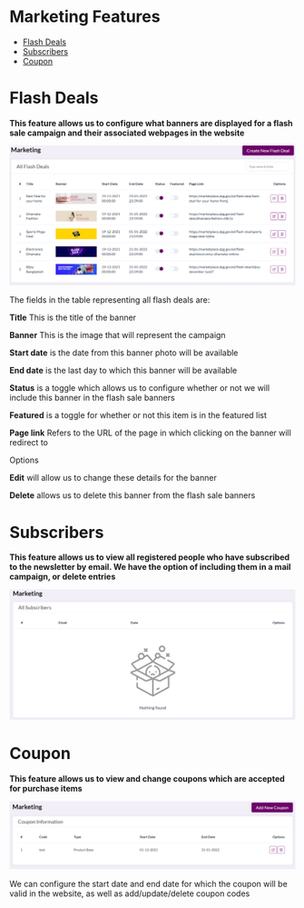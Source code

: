 # Marketing Features
- [Flash Deals](#flash-deals)
- [Subscribers](#subscribers)
- [Coupon](#coupon)

# Flash Deals

**This feature allows us to configure what banners are displayed for a flash sale campaign and their associated webpages in the website**

![](images/others/flashdeals.png)

The fields in the table representing all flash deals are:

**Title** This is the title of the banner

**Banner** This is the image that will represent the campaign

**Start date** is the date from  this banner photo will be available

**End date** is the last day to which this banner will be available

**Status** is a toggle which allows us to configure whether or not we will include this banner in the flash sale banners

**Featured** is a toggle for whether or not this item is in the featured list

**Page link** Refers to the URL of the page in which clicking on the banner will redirect to

Options

**Edit** will allow us to change these details for the banner

**Delete** allows us to delete this banner from the flash sale banners

# Subscribers

**This feature allows us to view all registered people who have subscribed to the newsletter by email. We have the option of including them in a mail campaign, or delete entries**

![](images/others/subscribers.png)


# Coupon

**This feature allows us to view and change coupons which are accepted for purchase items**

![](images/others/coupon.png)

We can configure the start date and end date for which the coupon will be valid in the website, as well as add/update/delete coupon codes 

